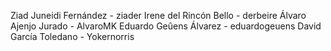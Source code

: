 Ziad Juneidi Fernández - ziader 
Irene del Rincón Bello - derbeire
Álvaro Ajenjo Jurado - AlvaroMK
Eduardo Geûens Álvarez - eduardogeuens
David García Toledano - Yokernorris